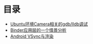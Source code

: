 # 目录
* [Ubuntu环境Camera相关的gdb/lldb调试](gdbclient.md)
* [Binder应用层的一个情景分析](binder.md)
* [Android VSync与渲染](VSync.md)